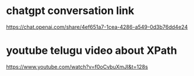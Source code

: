 # chatgpt conversation link
 https://chat.openai.com/share/4ef651a7-1cea-4286-a549-0d3b76dd4e24

# youtube telugu video about XPath
 https://www.youtube.com/watch?v=f0oCvbuXmJI&t=128s

 